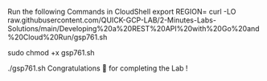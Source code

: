 Run the following Commands in CloudShell
export REGION=
curl -LO raw.githubusercontent.com/QUICK-GCP-LAB/2-Minutes-Labs-Solutions/main/Developing%20a%20REST%20API%20with%20Go%20and%20Cloud%20Run/gsp761.sh

sudo chmod +x gsp761.sh

./gsp761.sh
Congratulations 🎉 for completing the Lab !